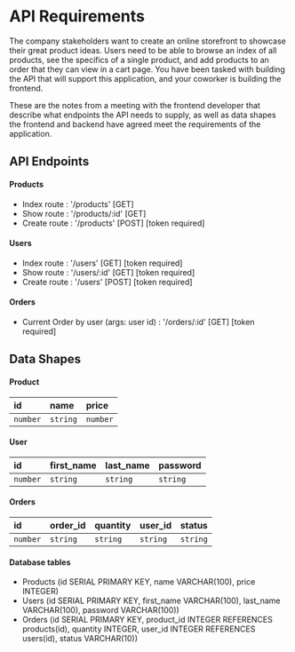 # API Requirements

The company stakeholders want to create an online storefront to showcase their great product ideas. Users need to be able to browse an index of all products, see the specifics of a single product, and add products to an order that they can view in a cart page. You have been tasked with building the API that will support this application, and your coworker is building the frontend.

These are the notes from a meeting with the frontend developer that describe what endpoints the API needs to supply, as well as data shapes the frontend and backend have agreed meet the requirements of the application.

## API Endpoints

#### Products

- Index route : '/products' [GET]
- Show route : '/products/:id' [GET]
- Create route : '/products' [POST] [token required]

#### Users

- Index route : '/users' [GET] [token required]
- Show route : '/users/:id' [GET] [token required]
- Create route : '/users' [POST] [token required]

#### Orders

- Current Order by user (args: user id) : '/orders/:id' [GET] [token required]

## Data Shapes

#### Product

|    id    |     name     |    price    |
| :------- | :----------- | :---------- |
| `number` |   `string`   |   `number`  |

#### User

|    id    |  first_name  |  last_name  |  password  | 
| :------- | :----------- | :---------- | :--------- |
| `number` |   `string`   |   `string`  |  `string`  |

#### Orders

|    id    |   order_id   |   quantity  |   user_id  |   status   |
| :------- | :----------- | :---------- | :--------- | :--------- |
| `number` |   `string`   |   `string`  |  `string`  |  `string`  |

#### Database tables

- Products (id SERIAL PRIMARY KEY, name VARCHAR(100), price INTEGER)
- Users (id SERIAL PRIMARY KEY, first_name VARCHAR(100), last_name VARCHAR(100), password VARCHAR(100))
- Orders (id SERIAL PRIMARY KEY, product_id INTEGER REFERENCES products(id), quantity INTEGER, user_id INTEGER REFERENCES users(id), status VARCHAR(10))
